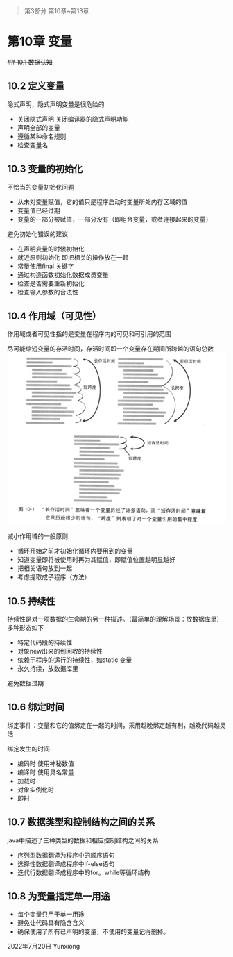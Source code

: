 > 第3部分
> 	第10章~第13章

# 第10章 变量

~~## 10.1 数据认知~~

## 10.2 定义变量
隐式声明，隐式声明变量是很危险的

- 关闭隐式声明 关闭编译器的隐式声明功能
- 声明全部的变量
- 遵循某种命名规则
- 检查变量名

## 10.3 变量的初始化
不恰当的变量初始化问题
- 从未对变量赋值，它的值只是程序启动时变量所处内存区域的值
- 变量值已经过期
- 变量的一部分被赋值，一部分没有（即组合变量，或者连接起来的变量）

避免初始化错误的建议
- 在声明变量的时候初始化
- 就近原则初始化 即把相关的操作放在一起
- 常量使用final 关键字
- 通过构造函数初始化数据成员变量
- 检查是否需要重新初始化
- 检查输入参数的合法性

## 10.4 作用域（可见性）
作用域或者可见性指的是变量在程序内的可见和可引用的范围

尽可能缩短变量的存活时间，存活时间即一个变量存在期间所跨越的语句总数
![](_assets/_file_代码大全（第二版）第10章%20变量/img-代码大全（第二版）第10章%20变量-20220720_212529486.png)

减小作用域的一般原则
- 循环开始之前才初始化循环内要用到的变量
- 知道变量即将被使用时再为其赋值，即赋值位置越明显越好
- 把相关语句放到一起
- 考虑提取成子程序（方法）

## 10.5 持续性 

持续性是对一项数据的生命期的另一种描述。（最简单的理解场景：放数据库里）
多种形态如下
- 特定代码段的持续性
- 对象new出来的到回收的持续性
- 依赖于程序的运行的持续性，如static 变量
- 永久持续，放数据库里

避免数据过期

## 10.6 绑定时间
绑定事件：变量和它的值绑定在一起的时间，采用越晚绑定越有利，越晚代码越灵活

绑定发生的时间
- 编码时 使用神秘数值
- 编译时 使用具名常量
- 加载时 
- 对象实例化时
- 即时

## 10.7 数据类型和控制结构之间的关系

java中描述了三种类型的数据和相应控制结构之间的关系
- 序列型数据翻译为程序中的顺序语句
- 选择性数据翻译成程序中if-else语句
- 迭代行数据翻译成程序中的for。while等循环结构

## 10.8 为变量指定单一用途
- 每个变量只用于单一用途
- 避免让代码具有隐含含义
- 确保使用了所有已声明的变量，不使用的变量记得删掉。


2022年7月20日
Yunxiong



